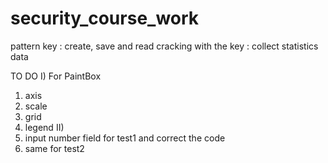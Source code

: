 # security_course_work
pattern key : create, save and read
cracking with the key : collect statistics data

TO DO
I) For PaintBox
1. axis
2. scale
3. grid
4. legend
II) 
1. input number field for test1 and correct the code
2. same for test2

